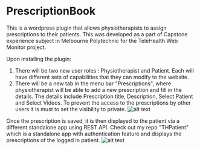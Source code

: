 # PrescriptionBook
This is a wordpress plugin that allows physiotherapists to assign prescriptions to their patients. This was developed as a part of Capstone experience subject in Melbourne Polytechnic for the TeleHealth Web Monitor project.

Upon installing the plugin:
1. There will be two new user roles : Physiotherapist and Patient. Each will have different sets of capabilities that they can modify to the website.
2. There will be a new tab in the menu bar "Prescriptions", where physiotherapist will be able to add a new prescription and fill in the details.
    The details include Prescription title, Description, Select Patient and Select Videos.
    To prevent the access to the prescriptions by other users it is must to set the visibility to private.
    ![alt text](https://github.com/mroshan33/PrescriptionBook/blob/master/images/New%20Prescription%20View.jpg?raw=true)
    
    
 Once the prescription is saved, it is then displayed to the patient via a different standalone app using REST API. Check out my repo "THPatient" which is a standalone app with authentication feature and displays the prescriptions of the logged in patient.
    ![alt text](https://github.com/mroshan33/PrescriptionBook/blob/master/images/Prescription%20List%20View%20in%20the%20standalone%20application.jpg?raw=true)
